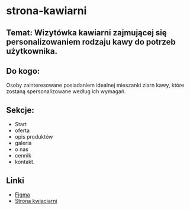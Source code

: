 # strona-kawiarni
## Temat: Wizytówka  kawiarni  zajmującej  się  personalizowaniem  rodzaju  kawy do potrzeb  użytkownika.
## Do kogo: 
Osoby zainteresowane posiadaniem idealnej mieszanki ziarn kawy, które zostaną spersonalizowane według ich wymagań.
## Sekcje: 
- Start
- oferta
- opis produktów
- galeria
- o nas
- cennik
- kontakt.
## Linki
- [Figma](https://www.figma.com/file/ZSdZZtNFuPXzJkiLx6xcGn/Untitled?node-id=0%3A1)
- [Strona kwiaciarni](https://wiktoriab1599.github.io/strona-kawiarni/)
